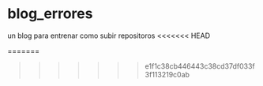 # blog_errores
un blog para entrenar como subir repositoros
<<<<<<< HEAD

=======
>>>>>>> e1f1c38cb446443c38cd37df033f3f113219c0ab
